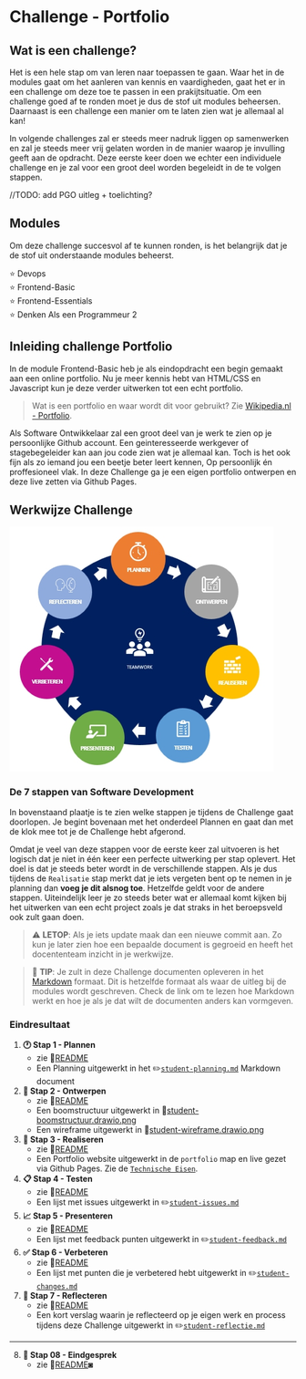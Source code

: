 # Challenge - Portfolio

## Wat is een challenge?

Het is een hele stap om van leren naar toepassen te gaan. Waar het in de modules gaat om het aanleren van kennis en vaardigheden, gaat het er in een challenge om deze toe te passen in een prakijtsituatie. Om een challenge goed af te ronden moet je dus de stof uit modules beheersen. Daarnaast is een challenge een manier om te laten zien wat je allemaal al kan!

In volgende challenges zal er steeds meer nadruk liggen op samenwerken en zal je steeds meer vrij gelaten worden in de manier waarop je invulling geeft aan de opdracht. Deze eerste keer doen we echter een individuele challenge en je zal voor een groot deel worden begeleidt in de te volgen stappen.

//TODO: add PGO uitleg + toelichting?

## Modules

Om deze challenge succesvol af te kunnen ronden, is het belangrijk dat je de stof uit onderstaande modules beheerst.

:star: Devops  
:star: Frontend-Basic  
:star: Frontend-Essentials  
:star: Denken Als een Programmeur 2  

## Inleiding challenge Portfolio

In de module Frontend-Basic heb je als eindopdracht een begin gemaakt aan een online portfolio. Nu je meer kennis hebt van HTML/CSS en Javascript kun je deze verder uitwerken tot een echt portfolio.

> Wat is een portfolio en waar wordt dit voor gebruikt? Zie [Wikipedia.nl - Portfolio](https://nl.wikipedia.org/wiki/Portfolio).

Als Software Ontwikkelaar zal een groot deel van je werk te zien op je persoonlijke Github account. Een geinteresseerde werkgever of stagebegeleider kan aan jou code zien wat je allemaal kan. Toch is het ook fijn als zo iemand jou een beetje beter leert kennen, Op persoonlijk én proffesioneel vlak. In deze Challenge ga je een eigen portfolio ontwerpen en deze live zetten via Github Pages.

## Werkwijze Challenge

![7 Stappen van Software Development](img/7-stappen.jpg)

### De 7 stappen van Software Development
In bovenstaand plaatje is te zien welke stappen je tijdens de Challenge gaat doorlopen. Je begint bovenaan met het onderdeel Plannen en gaat dan met de klok mee tot je de Challenge hebt afgerond. 

Omdat je veel van deze stappen voor de eerste keer zal uitvoeren is het logisch dat je niet in één keer een perfecte uitwerking per stap oplevert. Het doel is dat je steeds beter wordt in de verschillende stappen. Als je dus tijdens de `Realisatie` stap merkt dat je iets vergeten bent op te nemen in je planning dan **voeg je dit alsnog toe**. Hetzelfde geldt voor de andere stappen. Uiteindelijk leer je zo steeds beter wat er allemaal komt kijken bij het uitwerken van een echt project zoals je dat straks in het beroepsveld ook zult gaan doen.

> :warning: **LETOP**: Als je iets update maak dan een nieuwe commit aan. Zo kun je later zien hoe een bepaalde document is gegroeid en heeft het docententeam inzicht in je werkwijze.

> :rocket: **TIP**: Je zult in deze Challenge documenten opleveren in het [Markdown](https://guides.github.com/features/mastering-markdown/) formaat. Dit is hetzelfde formaat als waar de uitleg bij de modules wordt geschreven. Check de link om te lezen hoe Markdown werkt en hoe je als je dat wilt de documenten anders kan vormgeven.

### Eindresultaat

1. **:clock1: Stap 1 - Plannen**
   - zie :scroll:[README](01-Challenge/Taak01-Plannen/README.md)
   - Een Planning uitgewerkt in het :pencil2:[`student-planning.md`](01-Challenge/Taak01-Plannen/student-planning.md) Markdown document
2. **:art: Stap 2 - Ontwerpen**
   - zie :scroll:[README](01-Challenge/Taak02-Ontwerpen/README.md)
   - Een boomstructuur uitgewerkt in :art:[student-boomstructuur.drawio.png](01-Challenge/Taak02-Ontwerpen/student-boomstructuur.drawio.png)
   - Een wireframe uitgewerkt in :art:[student-wireframe.drawio.png](01-Challenge/Taak02-Ontwerpen/student-wireframe.drawio.png)
3. **:construction: Stap 3 - Realiseren**
   - zie :scroll:[README](01-Challenge/Taak03-Realiseren/README.md)
   - Een Portfolio website uitgewerkt in de `portfolio` map en live gezet via Github Pages. Zie de [`Technische Eisen`](01-Challenge/Taak03-Realiseren/technische-eisen.md).
4. **:clipboard: Stap 4 - Testen**
   - zie :scroll:[README](01-Challenge/Taak04-Testen/README.md)
   - Een lijst met issues uitgewerkt in :pencil2:[`student-issues.md`](01-Challenge/Taak04-Testen/student-issues.md)
5. **:chart_with_upwards_trend: Stap 5 - Presenteren**
   - zie :scroll:[README](01-Challenge/Taak05-Presenteren/README.md)
   - Een lijst met feedback punten uitgewerkt in :pencil2:[`student-feedback.md`](01-Challenge/Taak05-Presenteren/student-feedback.md)
6. **:white_check_mark: Stap 6 - Verbeteren**
   - zie :scroll:[README](01-Challenge/Taak06-Verbeteren/README.md)
   - Een lijst met punten die je verbetered hebt uitgewerkt in :pencil2:[`student-changes.md`](01-Challenge/Taak06-Verbeteren/student-changes.md) 
7. **:thought_balloon: Stap 7 - Reflecteren**
   - zie :scroll:[README](01-Challenge/Taak07-Reflecteren/README.md)
   - Een kort verslag waarin je reflecteerd op je eigen werk en process tijdens deze Challenge uitgewerkt in :pencil2:[`student-reflectie.md`](01-Challenge/Taak07-Reflecteren/student-reflectie.md)
------
8. **:speech_balloon: Stap 08 - Eindgesprek**
   - zie :scroll:[README](01-Challenge/Taak08-Eindgesprek/README.md)◙
